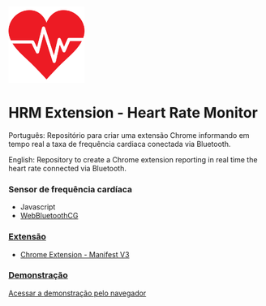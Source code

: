 <img src="/favicon.png" width="150px" />
<h1> HRM Extension - Heart Rate Monitor</h1>


<p>Português: Repositório para criar uma extensão Chrome informando em tempo real a taxa de frequência cardiaca conectada via Bluetooth.<p>
<p>English: Repository to create a Chrome extension reporting in real time the heart rate connected via Bluetooth.</p>

### Sensor de frequência cardíaca
 * Javascript
 * <a href="https://github.com/WebBluetoothCG">WebBluetoothCG

### Extensão
  * <a href="https://developer.chrome.com/docs/extensions/mv3/intro/">Chrome Extension - Manifest V3

### Demonstração
 Acessar a <a href="https://gustavokennedy.github.io/chrome-extension-heart-rate-monitor/"> demonstração pelo navegador
